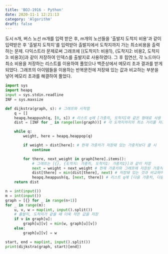 ```yaml
---
title: 'BOJ-1916 - Python'
date: 2020-11-1 12:21:13
category: 'Algorithm'
draft: false
---
```

도시 n개, 버스 노선 m개를 입력 받은 후, m개의 노선들을 '출발지 도착지 비용'과 같이 입력받은 후 '출발지 도착지'를 입력받아 출발지에서 도착지까지 가는 최소비용을 출력하는 문제. 다익스트라 문제로써 그래프에 [{도착지1: 비용1}, {도착지2: 비용2, 도착지3: 비용3}]과 같이 저장하여 인덱스를 출발지로 사용하였다. 그 후 힙연산, 각 노드마다 최소 비용을 저장하는 리스트를 이용하여 풀었으나 백준상에서 메모리 초과 결과를 받게 되었다. 그래프의 아이템들을 이용하는 반복문전에 저장돼 있는 값과 비교하는 부분을 넣어 메모리 초과를 해결하여 풀었다.
```python
import sys
import heapq
input = sys.stdin.readline
INF = sys.maxsize

def dijkstra(graph, s): # 그래프와 시작점
    q = []
    heapq.heappush(q, [0, s]) # 리스트 q에 [가중치, 도착지]와 같은 형태로 사용
    dist = [INF for _ in range(len(graph))] # 각 도착지까지의 최소 거리를 저장할 리스트

    while q:
        weight, here = heapq.heappop(q)

        if weight > dist[here]: # 현재 가중치가 저장돼 있는 가중치보다 클 시
            continue

        for there, next_weight in graph[here].items():
            # 그래프는 [{}, {도착지: 가중치, 도착지1: 가중치1}]과 같이 저장
            next = weight + next_weight # 현재 가중치와 그래프에 저장된 가중치를 더함
            dist[there] = min(dist[there], next) # 저장돼 있는 것과 비교하여 저장
            heapq.heappush(q, [next, there]) # 리스트 q에 [다음 가중치, 다음 도착지]를 힙 연산을 통해 넣음
    return dist

n = int(input())
m = int(input())
graph = [{} for _ in range(n+1)]
for _ in range(m):
    u, v, w = map(int, input().split())
    # 출발지, 도착지가 같을 때 더욱 작은 값을 저장
    if v in graph[u]:
        graph[u][v] = min(w, graph[u][v])
    else:
        graph[u][v] = w

start, end = map(int, input().split())
print(dijkstra(graph, start)[end])

```